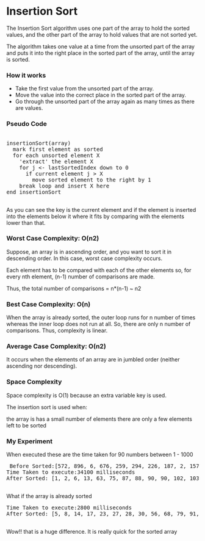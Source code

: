 # Insertion Sort
The Insertion Sort algorithm uses one part of the array to hold the sorted values, and the other part of the array to hold values that are not sorted yet.


The algorithm takes one value at a time from the unsorted part of the array and puts it into the right place in the sorted part of the array, until the array is sorted.

### How it works
- Take the first value from the unsorted part of the array.
- Move the value into the correct place in the sorted part of the array.
- Go through the unsorted part of the array again as many times as there are values.

### Pseudo Code
<pre>
  
insertionSort(array)
  mark first element as sorted
  for each unsorted element X
    'extract' the element X
    for j <- lastSortedIndex down to 0
      if current element j > X
        move sorted element to the right by 1
    break loop and insert X here
end insertionSort
      
</pre>

As you can see the key is the current element and if the element is inserted into the elements below it where it fits by comparing with the elements lower than that.

### Worst Case Complexity: O(n2)
Suppose, an array is in ascending order, and you want to sort it in descending order. In this case, worst case complexity occurs.

Each element has to be compared with each of the other elements so, for every nth element, (n-1) number of comparisons are made.

Thus, the total number of comparisons = n*(n-1) ~ n2
### Best Case Complexity: O(n)
When the array is already sorted, the outer loop runs for n number of times whereas the inner loop does not run at all. So, there are only n number of comparisons. Thus, complexity is linear.
### Average Case Complexity: O(n2)
It occurs when the elements of an array are in jumbled order (neither ascending nor descending).
### Space Complexity

Space complexity is O(1) because an extra variable key is used.

The insertion sort is used when:

the array is has a small number of elements
there are only a few elements left to be sorted

### My Experiment
When executed these are the time taken for 90 numbers between 1 - 1000
<pre>
 Before Sorted:[572, 896, 6, 676, 259, 294, 226, 187, 2, 157, 742, 87, 970, 595, 232, 651, 535, 588, 377, 75, 239, 374, 880, 623, 785, 347, 393, 313, 162, 708, 277, 875, 562, 447, 139, 426, 141, 861, 412, 1, 150, 579, 804, 316, 206, 722, 956, 498, 90, 181, 909, 605, 178, 63, 191, 290, 102, 982, 415, 103, 155, 88, 279, 894, 267, 904, 223, 477, 187, 13, 513, 222, 606, 400, 522, 90, 710, 503, 181, 885, 290, 523, 369, 574, 763, 242, 955, 670, 177, 450]
Time Taken to execute:34100 milliseconds
After Sorted: [1, 2, 6, 13, 63, 75, 87, 88, 90, 90, 102, 103, 139, 141, 150, 155, 157, 162, 177, 178, 181, 181, 187, 187, 191, 206, 222, 223, 226, 232, 239, 242, 259, 267, 277, 279, 290, 290, 294, 313, 316, 347, 369, 374, 377, 393, 400, 412, 415, 426, 447, 450, 477, 498, 503, 513, 522, 523, 535, 562, 572, 574, 579, 588, 595, 605, 606, 623, 651, 670, 676, 708, 710, 722, 742, 763, 785, 804, 861, 875, 880, 885, 894, 896, 904, 909, 955, 956, 970, 982]
 
</pre>
What if the array is already sorted
<pre>
Time Taken to execute:2800 milliseconds
After Sorted: [5, 8, 14, 17, 23, 27, 28, 30, 56, 68, 79, 91, 104, 107, 116, 137, 146, 149, 151, 165, 171, 176, 180, 180, 207, 231, 234, 253, 255, 257, 270, 276, 291, 293, 315, 345, 351, 374, 385, 391, 400, 409, 431, 437, 453, 481, 487, 490, 513, 525, 555, 563, 573, 575, 583, 593, 620, 639, 652, 656, 682, 686, 702, 710, 719, 721, 725, 735, 737, 744, 750, 763, 775, 812, 822, 823, 825, 837, 838, 841, 860, 886, 896, 916, 925, 940, 947, 972, 988, 999]

</pre>

Wow!! that is a huge difference. It is really quick for the sorted array
